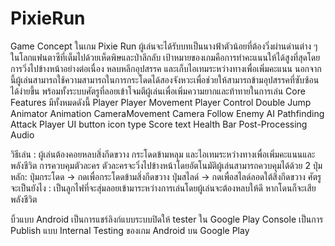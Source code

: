 # PixieRun
Game Concept
ในเกม Pixie Run ผู้เล่นจะได้รับบทเป็นนางฟ้าตัวน้อยที่ต้องวิ่งผ่านด่านต่าง ๆ ในโลกแฟนตาซีที่เต็มไปด้วยเห็ดพิษและป่าลึกลับ เป้าหมายของเกมคือการทำคะแนนให้ได้สูงที่สุดโดยการวิ่งไปข้างหน้าอย่างต่อเนื่อง หลบหลีกอุปสรรค และเก็บไอเทมระหว่างทางเพื่อเพิ่มคะแนน นอกจากนี้ผู้เล่นสามารถใช้ความสามารถในการกระโดดได้สองจังหวะเพื่อช่วยให้สามารถข้ามอุปสรรคที่ซับซ้อนได้ง่ายขึ้น พร้อมทั้งระบบศัตรูที่ลอยเข้าโจมตีผู้เล่นเพื่อเพิ่มความยากและท้าทายในการเล่น
Core Features มีทั้งหมดดังนี้
Player
Player Movement
Player Control
Double Jump
Animator
Animation
 CameraMovement
Camera Follow
Enemy
AI Pathfinding
Attack Player
 UI
button
icon type
Score text
Health Bar
Post-Processing 
Audio

วิธีเล่น : ผู้เล่นต้องคอยหลบสิ่งกีดขวาง กระโดดข้ามหลุม และไอเทมระหว่างทางเพื่อเพิ่มคะแนนและพลังชีวิต
การควบคุมตัวละคร
ตัวละครจะวิ่งไปข้างหน้าโดยอัตโนมัติผู้เล่นสามารถควบคุมได้ด้วย 2 ปุ่มหลัก:
ปุ่มกระโดด → กดเพื่อกระโดดข้ามสิ่งกีดขวาง
ปุ่มสไลด์ → กดเพื่อสไลด์ลอดใต้สิ่งกีดขวาง
ศัตรูจะเป็นยังไง : เป็นลูกไฟที่จะสุ่มลอยเข้ามาระหว่างการเล่นโดยผู้เล่นจะต้องหลบให้ดี หากโดนก็จะเสียพลังชีวิต 

บิ้วแบบ Android เป็นการแชร์ลิงก์แบบระบบปิดให้ tester ใน Google Play Console เป็นการ Publish แบบ Internal Testing ของเกม Android บน Google Play




